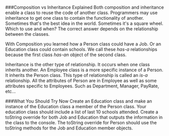 ###Composition vs Inheritance Explained
Both composition and inheritance enable a class to reuse the code of another class. Programmers may use inheritance to get one class to contain the functionality of another. Sometimes that's the best idea in the world. Sometimes it's a square wheel. Which to use and when? The correct answer depends on the relationship between the classes.

With Composition you learned how a Person class could have a Job. Or an Education class could contain schools. We call these *has-a* relationships because the first class *has-an* object of the second class. 

Inheritance is the other type of relationship. It occurs when one class inherits another. An Employee class is a more specific instance of a Person. It inherits the Person class. This type of relationship is called an *is-a* relationship. All the attributes of Person are in Employee as well as some attributes specific to Employees. Such as Department, Manager, PayRate, etc... 


###What You Should Try Now
Create an Education class and make an instance of the Education class a member of the Person class. Your education class should include a list of last 10 schools attended.
Create a toString override for both Job and Education that outputs the information in the class to the console. The toString override for Person should use the toString methods for the Job and Education member objects.


